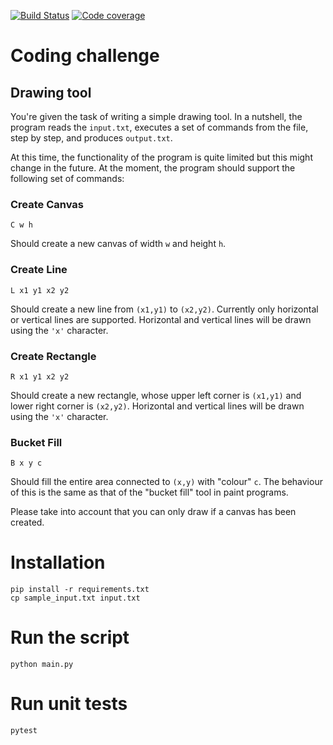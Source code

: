 
[![Build Status](https://travis-ci.com/cansadadeserfeliz/console-drawing-tool.svg?branch=master)](https://travis-ci.com/cansadadeserfeliz/console-drawing-tool)
[![Code coverage](https://codecov.io/gh/cansadadeserfeliz/console-drawing-tool/branch/master/graphs/badge.svg?branch=master)](https://codecov.io/github/cansadadeserfeliz/console-drawing-tool?branch=master)


# Coding challenge

## Drawing tool

You're given the task of writing a simple drawing tool. In a nutshell, the program reads the
`input.txt`, executes a set of commands from the file, step by step, and produces
`output.txt`.

At this time, the functionality of the program is quite limited but this might change in the future.
At the moment, the program should support the following set of commands:

### Create Canvas

`C w h`

Should create a new canvas of width `w` and height `h`.

### Create Line

`L x1 y1 x2 y2`

Should create a new line from `(x1,y1)` to `(x2,y2)`. Currently
only horizontal or vertical lines are supported. Horizontal and vertical
lines will be drawn using the `'x'` character.

### Create Rectangle

`R x1 y1 x2 y2`

Should create a new rectangle, whose upper left
corner is `(x1,y1)` and lower right corner is `(x2,y2)`. Horizontal and vertical
lines will be drawn using the `'x'` character.

### Bucket Fill

`B x y c`

Should fill the entire area connected to `(x,y)` with "colour" `c`.
The behaviour of this is the same as that of the "bucket fill" tool in paint
programs.

Please take into account that you can only draw if a canvas has been created.

# Installation

    pip install -r requirements.txt
    cp sample_input.txt input.txt

# Run the script

    python main.py

# Run unit tests

    pytest
